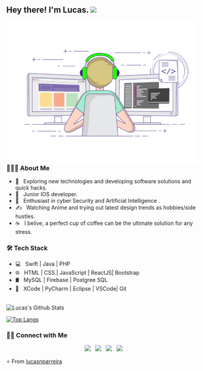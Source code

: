 <h2> Hey there! I'm Lucas. <img src="https://github.com/souvikguria98/souvikguria98/blob/master/Hi.gif" width="25"></h2>
<img align="right" alt="GIF" src="https://raw.githubusercontent.com/devSouvik/devSouvik/master/gif3.gif" width="500"/>

<h3> 👨🏻‍💻 About Me </h3>

- 🤔 &nbsp; Exploring new technologies and developing software solutions and quick hacks.
- 💼 &nbsp; Junior IOS developer.
- 🌱 &nbsp; Enthusiast in cyber Security and Artificial Intelligence .
- ✍️ &nbsp; Watching Anime and trying out latest design trends as hobbies/side hustles.
- ☕ &nbsp; I belive, a perfect cup of coffee can be the ultimate solution for any stress. 

<h3>🛠 Tech Stack</h3>

- 💻 &nbsp; Swift | Java | PHP  
- 🌐 &nbsp; HTML | CSS | JavaScript | ReactJS| Bootstrap 
- 🛢 &nbsp; MySQL | Firebase | Postgree SQL
- 🔧 &nbsp; XCode | PyCharm | Eclipse | VSCode| Git

<br>

<img align="center" src="https://github-readme-stats.vercel.app/api?username=lnparreira83&include_all_commits=true&count_private=true&show_icons=true&line_height=20&title_color=7A7ADB&icon_color=2234AE&text_color=D3D3D3&bg_color=0,000000,130F40" alt="Lucas's Github Stats">

</br>

[![Top Langs](https://github-readme-stats.vercel.app/api/top-langs/?username=lnparreira83&layout=compact&text_color=daf7dc&bg_color=151515)](https://github.com/lnparreira83/github-readme-stats)


<h3> 🤝🏻 Connect with Me </h3>

<p align="center">
&nbsp; <a href="https://twitter.com/parreira_lucas" target="_blank" rel="noopener noreferrer"><img src="https://img.icons8.com/plasticine/100/000000/twitter.png" width="50" /></a>  
&nbsp; <a href="https://www.instagram.com/lucasnparreira/" target="_blank" rel="noopener noreferrer"><img src="https://img.icons8.com/plasticine/100/000000/instagram-new.png" width="50" /></a>  
&nbsp; <a href="https://www.linkedin.com/in/lucasnparreira/" target="_blank" rel="noopener noreferrer"><img src="https://img.icons8.com/plasticine/100/000000/linkedin.png" width="50" /></a>
&nbsp; <a href="mailto:lnparreira83@gmail.com" target="_blank" rel="noopener noreferrer"><img src="https://img.icons8.com/plasticine/100/000000/gmail.png"  width="50" /></a>
</p>

⭐️ From [lucasnparreira](https://github.com/lnparreira83)
